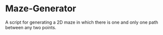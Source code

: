 # Maze-Generator
A script for generating a 2D maze in which there is one and only one path between any two points.
